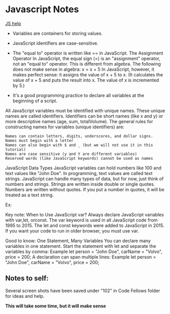 # Javascript Notes

[JS help](https://www.w3schools.com/js/default.asp)

- Variables are containers for storing values.
- JavaScript identifiers are case-sensitive.

- The "equal to" operator is written like == in JavaScript.
The Assignment Operator
In JavaScript, the equal sign (=) is an "assignment" operator, not an "equal to" operator.
This is different from algebra. The following does not make sense in algebra:
x = x + 5
In JavaScript, however, it makes perfect sense: it assigns the value of x + 5 to x.
(It calculates the value of x + 5 and puts the result into x. The value of x is incremented by 5.)

- It's a good programming practice to declare all variables at the beginning of a script.

All JavaScript variables must be identified with unique names.
These unique names are called identifiers.
Identifiers can be short names (like x and y) or more descriptive names (age, sum, totalVolume).
The general rules for constructing names for variables (unique identifiers) are:

    Names can contain letters, digits, underscores, and dollar signs.
    Names must begin with a letter
    Names can also begin with $ and _ (but we will not use it in this tutorial)
    Names are case sensitive (y and Y are different variables)
    Reserved words (like JavaScript keywords) cannot be used as names

JavaScript Data Types
JavaScript variables can hold numbers like 100 and text values like "John Doe".
In programming, text values are called text strings.
JavaScript can handle many types of data, but for now, just think of numbers and strings.
Strings are written inside double or single quotes. Numbers are written without quotes.
If you put a number in quotes, it will be treated as a text string.

Ex:
 <p id="demo"></p>

<script>
let carName = "Volvo";
document.getElementById("demo").innerHTML = carName;
</script> 

Key note:
When to Use JavaScript var?
Always declare JavaScript variables with var,let, orconst.
The var keyword is used in all JavaScript code from 1995 to 2015.
The let and const keywords were added to JavaScript in 2015.
If you want your code to run in older browser, you must use var.

Good to know:
One Statement, Many Variables
You can declare many variables in one statement.
Start the statement with let and separate the variables by comma:
Example
let person = "John Doe", carName = "Volvo", price = 200;
A declaration can span multiple lines:
Example
let person = "John Doe",
carName = "Volvo",
price = 200;

## Notes to self:

Several screen shots have been saved under "102" in Code Fellows folder for ideas and help.  

**This will take some time, but it will make sense**


